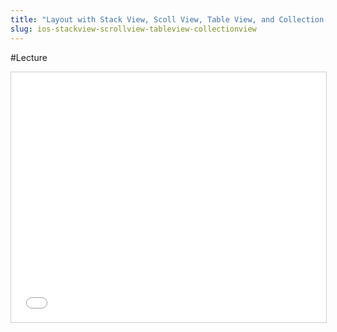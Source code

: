 ```yaml
---
title: "Layout with Stack View, Scoll View, Table View, and Collection View"
slug: ios-stackview-scrollview-tableview-collectionview
---
```


#Lecture

<iframe src="//www.slideshare.net/slideshow/embed_code/key/r6gdx61OgUmFXa" width="100%" height="400" frameborder="0" marginwidth="0" marginheight="0" scrolling="no" style="border:1px solid #CCC; border-width:1px; margin-bottom:5px; max-width: 100%;" allowfullscreen> </iframe>